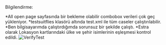
Bilgilendirme:

*All open page sayfasında bir bekleme olabilir combobox verileri çok geç yükleniyor.
*testsuitflies klasörü altında test.xml ile tüm caseler çalıştırılabilir. 
*Ben bilgisayarımda çalıştırdığımda sorunsuz bir şekilde çalıştı.
*Estra olarak Lokasyon kartlarındaki ülke ve şehir isimlerinin eşleşmesi kontrol edildi.
![VerifyTest](https://github.com/user-attachments/assets/75ed6897-e443-4800-bef3-f0981e5c63b5)
